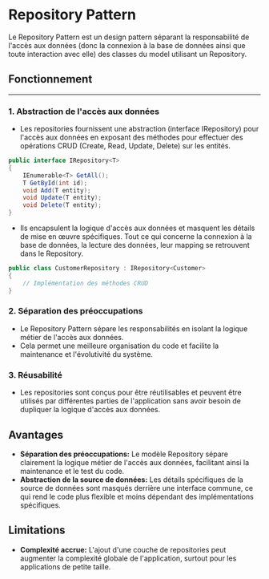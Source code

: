 # Repository Pattern

Le Repository Pattern est un design pattern séparant la responsabilité de l'accès aux données (donc la connexion à la base de données ainsi que toute interaction avec elle) des classes du model utilisant un Repository.

## Fonctionnement

---

### 1. Abstraction de l'accès aux données

- Les repositories fournissent une abstraction (interface IRepository) pour l'accès aux données en exposant des méthodes pour effectuer des opérations CRUD (Create, Read, Update, Delete) sur les entités.

```csharp
public interface IRepository<T>
{
    IEnumerable<T> GetAll();
    T GetById(int id);
    void Add(T entity);
    void Update(T entity);
    void Delete(T entity);
}


```

- Ils encapsulent la logique d'accès aux données et masquent les détails de mise en œuvre spécifiques. Tout ce qui concerne la connexion à la base de données, la lecture des données, leur mapping se retrouvent dans le Repository.

```csharp
public class CustomerRepository : IRepository<Customer>
{
    // Implémentation des méthodes CRUD
}
```

### 2. Séparation des préoccupations

- Le Repository Pattern sépare les responsabilités en isolant la logique métier de l'accès aux données.
- Cela permet une meilleure organisation du code et facilite la maintenance et l'évolutivité du système.

### 3. Réusabilité

- Les repositories sont conçus pour être réutilisables et peuvent être utilisés par différentes parties de l'application sans avoir besoin de dupliquer la logique d'accès aux données.

## Avantages 

- **Séparation des préoccupations:** Le modèle Repository sépare clairement la logique métier de l'accès aux données, facilitant ainsi la maintenance et le test du code.
- **Abstraction de la source de données:** Les détails spécifiques de la source de données sont masqués derrière une interface commune, ce qui rend le code plus flexible et moins dépendant des implémentations spécifiques.

## Limitations

- **Complexité accrue:** L'ajout d'une couche de repositories peut augmenter la complexité globale de l'application, surtout pour les applications de petite taille.
